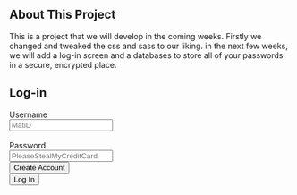 ## About This Project
This is a project that we will develop in the coming weeks. Firstly we changed and tweaked the css and sass to our liking. in the next few weeks, we will add a log-in screen and a databases to store all of your passwords in a secure, encrypted place.

## Log-in
<html>
  <label for="Username>">Username</label>
  <br><input type="text" id="Login-Username" name="user-login" placeholder="MatiD">
  <br><br><label for="Password" id="Login-Password" name="user-password" >Password</label>
  <br><input type="text" id="Login-Password" name="Password" placeholder="PleaseStealMyCreditCard">
  <br>

  <a href="http://localhost:4001/CreateAccount.html">
    <input class="submit" type="submit" value="Create Account">
  <br>
  <a href="http://localhost:4001/HomePage.html">
    <input class="submit" type="submit" value='Log In'>
<html>

